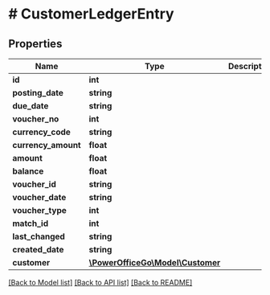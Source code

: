 # # CustomerLedgerEntry

## Properties

Name | Type | Description | Notes
------------ | ------------- | ------------- | -------------
**id** | **int** |  | [optional]
**posting_date** | **string** |  | [optional]
**due_date** | **string** |  | [optional]
**voucher_no** | **int** |  | [optional]
**currency_code** | **string** |  | [optional]
**currency_amount** | **float** |  | [optional]
**amount** | **float** |  | [optional]
**balance** | **float** |  | [optional]
**voucher_id** | **string** |  | [optional]
**voucher_date** | **string** |  | [optional]
**voucher_type** | **int** |  | [optional]
**match_id** | **int** |  | [optional]
**last_changed** | **string** |  | [optional]
**created_date** | **string** |  | [optional]
**customer** | [**\PowerOfficeGo\Model\Customer**](Customer.md) |  | [optional]

[[Back to Model list]](../../README.md#models) [[Back to API list]](../../README.md#endpoints) [[Back to README]](../../README.md)
